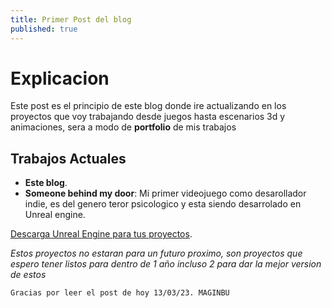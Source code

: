 ```yaml
---
title: Primer Post del blog
published: true
---
```


# [](#header-1)Explicacion

Este post es el principio de este blog donde ire actualizando en los proyectos que voy trabajando desde juegos hasta escenarios 3d y animaciones, sera a modo de **portfolio** de mis trabajos

## [](#header-2)Trabajos Actuales

*   **Este blog**.
*   **Someone behind my door**: Mi primer videojuego como desarollador indie, es del genero teror psicologico y esta siendo desarrolado en Unreal engine.

[Descarga Unreal Engine para tus proyectos](https://www.unrealengine.com/en-US/download).

_Estos proyectos no estaran para un futuro proximo, son proyectos que espero tener listos para dentro de 1 año incluso 2 para dar la mejor version de estos_


`Gracias por leer el post de hoy 13/03/23. MAGINBU`
